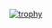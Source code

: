[![trophy](https://github-profile-trophy.vercel.app/?username=k163377)](https://github.com/k163377/github-profile-trophy)
